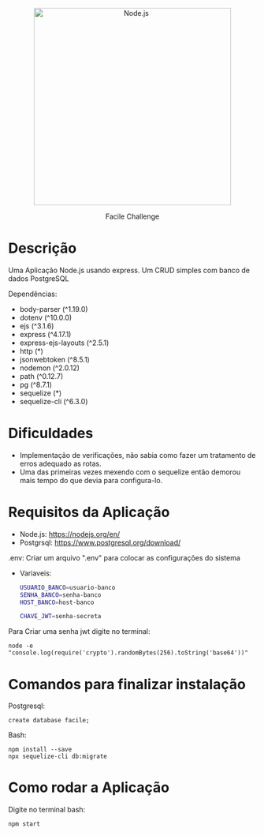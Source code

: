 <p align="center">
  <a href="https://nodejs.org/">
    <img
      alt="Node.js"
      src="https://nodejs.org/static/images/logo-light.svg"
      width="400"
    />
  </a>
</p>

<p align="center">Facile Challenge</p>

# Descrição

Uma Aplicação Node.js usando express. Um CRUD simples com banco de dados PostgreSQL

Dependências: 
- body-parser (^1.19.0)
- dotenv (^10.0.0)
- ejs (^3.1.6)
- express (^4.17.1)
- express-ejs-layouts (^2.5.1)
- http (*)
- jsonwebtoken (^8.5.1)
- nodemon (^2.0.12)
- path (^0.12.7)
- pg (^8.7.1)
- sequelize (*)
- sequelize-cli (^6.3.0)

# Dificuldades
- Implementação de verificações, não sabia como fazer um tratamento de erros adequado as rotas.
- Uma das primeiras vezes mexendo com o sequelize então demorou mais tempo do que devia para configura-lo.

# Requisitos da Aplicação
- Node.js: https://nodejs.org/en/
- Postgrsql: https://www.postgresql.org/download/

.env: Criar um arquivo ".env" para colocar as configurações do sistema
  - Variaveis:

    ```bash
    USUARIO_BANCO=usuario-banco
    SENHA_BANCO=senha-banco
    HOST_BANCO=host-banco

    CHAVE_JWT=senha-secreta
    ```

Para Criar uma senha jwt digite no terminal:

    node -e "console.log(require('crypto').randomBytes(256).toString('base64'))"

# Comandos para finalizar instalação

Postgresql:

    create database facile;

Bash:

    npm install --save
    npx sequelize-cli db:migrate


# Como rodar a Aplicação

Digite no terminal bash:

    npm start
